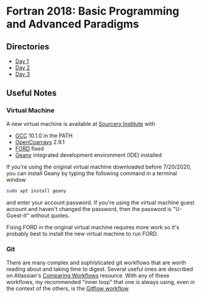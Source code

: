 Fortran 2018: Basic Programming and Advanced Paradigms
======================================================

Directories
-----------

* [Day 1](./src/day-1)
* [Day 2](./src/day-2)
* [Day 3](./src/day-3)


Useful Notes
------------

### Virtual Machine
A new virtual machine is available at [Sourcery Institute](http://www.sourceryinstitute.org/store) with 
  - [GCC] 10.1.0 in the PATH
  - [OpenCoarrays] 2.9.1
  - [FORD] fixed
  - [Geany] integrated development environment (IDE) installed

If you're using the original virtual machine downloaded before 7/20/2020,
you can install Geany by typing the following command in a terminal window
```bash
sudo apt install geany
```
and enter your account password.  If you're using the virtual machine guest
account and haven't changed the password, then the password is "U-Guest-It"
without quotes.

Fixing FORD in the original virtual machine requires more work so it's 
probably best to install the new virtual machine to run FORD.

### Git 
There are many complex and sophisticated git workflows that are worth reading
about and taking time to digest.  Several useful ones are described on
Atlassian's [Comparing Workflows] resource.  With any of these workflows,
my recommended "inner loop" that one is always using, even in the context of
the others, is the [Gitflow workflow].


[GCC]: https://gcc.gnu.org
[OpenCoarrays]: https://github.com/sourceryinstitute/opencoarrays
[FORD]: https://github.com/Fortran-FOSS-Programmers/ford 
[Geany]: https://www.geany.org/ 
[Comparing Workflows]: https://www.atlassian.com/git/tutorials/comparing-workflows
[Gitflow workflow]: https://www.atlassian.com/git/tutorials/comparing-workflows/gitflow-workflow
